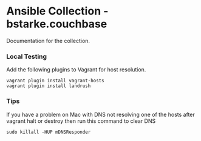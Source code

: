 # Ansible Collection - bstarke.couchbase

Documentation for the collection.


### Local Testing
Add the following plugins to Vagrant for host resolution.
```shell script
vagrant plugin install vagrant-hosts
vagrant plugin install landrush
```



### Tips
If you have a problem on Mac with DNS not resolving one of the hosts after vagrant halt or destroy then run this command to clear DNS
```shell script
sudo killall -HUP mDNSResponder
```
